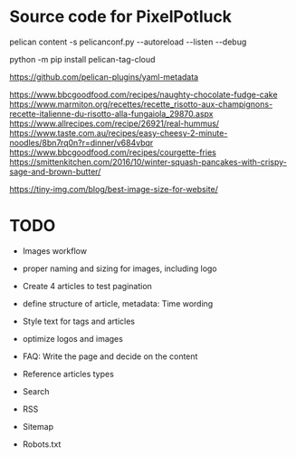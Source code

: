 # Source code for PixelPotluck

pelican content -s pelicanconf.py --autoreload --listen --debug

python -m pip install pelican-tag-cloud


https://github.com/pelican-plugins/yaml-metadata

https://www.bbcgoodfood.com/recipes/naughty-chocolate-fudge-cake
https://www.marmiton.org/recettes/recette_risotto-aux-champignons-recette-italienne-du-risotto-alla-fungaiola_29870.aspx
https://www.allrecipes.com/recipe/26921/real-hummus/
https://www.taste.com.au/recipes/easy-cheesy-2-minute-noodles/8bn7rq0n?r=dinner/v684vbqr
https://www.bbcgoodfood.com/recipes/courgette-fries
https://smittenkitchen.com/2016/10/winter-squash-pancakes-with-crispy-sage-and-brown-butter/

https://tiny-img.com/blog/best-image-size-for-website/

# TODO

- Images workflow
- proper naming and sizing for images, including logo
- Create 4 articles to test pagination
- define structure of article, metadata: Time wording
- Style text for tags and articles
- optimize logos and images


- FAQ: Write the page and decide on the content


- Reference articles types
- Search
- RSS
- Sitemap
- Robots.txt
